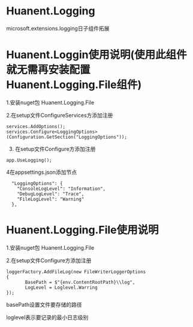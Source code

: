 # Huanent.Logging
microsoft.extensions.logging日子组件拓展

# Huanent.Loggin使用说明(使用此组件就无需再安装配置Huanent.Logging.File组件)
1.安装nuget包 Huanent.Logging.File 

2.在setup文件ConfigureServices方添加注册
```
services.AddOptions();
services.Configure<LoggingOptions>(Configuration.GetSection("LoggingOptions"));
```

3. 在setup文件Configure方添加注册
```
app.UseLogging();
```

4在appsettings.json添加节点
```
  "LoggingOptions": {
    "ConsoleLogLevel": "Information",
    "DebugLogLevel": "Trace",
    "FileLogLevel": "Warning"
  },
```

# Huanent.Logging.File使用说明
1.安装nuget包 Huanent.Logging.File 

2.在setup文件Configure方添加注册
```
loggerFactory.AddFileLog(new FileWriterLoggerOptions
{
       BasePath = $"{env.ContentRootPath}\\log",
       LogLevel = Loglevel.Warring
});
```
basePath设置文件要存储的路径

loglevel表示要记录的最小日志级别
